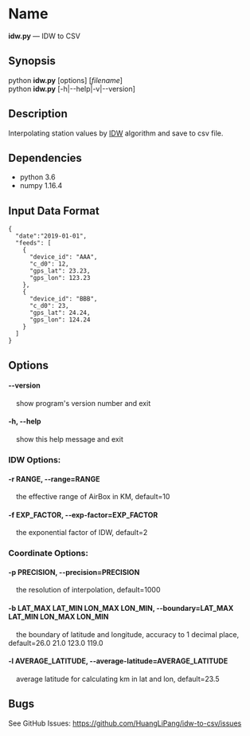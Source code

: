 # Name
**idw.py<i></i>** — IDW to CSV

## Synopsis
python **idw.<i></i>py** \[options] \[_filename_]  
python **idw.<i></i>py** \[-h|--help|-v|--version]

## Description

Interpolating station values by [IDW](http://www.gitta.info/ContiSpatVar/de/html/Interpolatio_learningObject2.xhtml) algorithm and save to csv file.

## Dependencies

* python 3.6
* numpy  1.16.4

## Input Data Format
```
{
  "date":"2019-01-01",
  "feeds": [
    {
      "device_id": "AAA",
      "c_d0": 12, 
      "gps_lat": 23.23,
      "gps_lon": 123.23
    },
    {
      "device_id": "BBB",
      "c_d0": 23,
      "gps_lat": 24.24,
      "gps_lon": 124.24
    }
  ]
}
```
## Options
#### --version 
&nbsp;&nbsp;&nbsp;&nbsp;show program's version number and exit

#### -h, --help
&nbsp;&nbsp;&nbsp;&nbsp;show this help message and exit

### IDW Options:

#### -r RANGE, --range=RANGE
&nbsp;&nbsp;&nbsp;&nbsp;the effective range of AirBox in KM, default=10

#### -f EXP_FACTOR, --exp-factor=EXP_FACTOR
&nbsp;&nbsp;&nbsp;&nbsp;the exponential factor of IDW, default=2

### Coordinate Options:
#### -p PRECISION, --precision=PRECISION
&nbsp;&nbsp;&nbsp;&nbsp;the resolution of interpolation, default=1000

#### -b LAT_MAX LAT_MIN LON_MAX LON_MIN, --boundary=LAT_MAX LAT_MIN LON_MAX LON_MIN
&nbsp;&nbsp;&nbsp;&nbsp;the boundary of latitude and longitude, accuracy to 1 decimal place, default=26.0 21.0 123.0 119.0

#### -l AVERAGE_LATITUDE, --average-latitude=AVERAGE_LATITUDE
&nbsp;&nbsp;&nbsp;&nbsp;average latitude for calculating km in lat and lon, default=23.5

## Bugs
See GitHub Issues: <https://github.com/HuangLiPang/idw-to-csv/issues>
